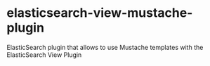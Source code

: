 elasticsearch-view-mustache-plugin
==================================

ElasticSearch plugin that allows to use Mustache templates with the ElasticSearch View Plugin